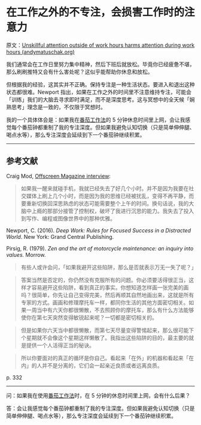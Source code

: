 # 在工作之外的不专注，会损害工作时的注意力

原文：[Unskillful attention outside of work hours harms attention during work hours (andymatuschak.org)](https://notes.andymatuschak.org/zJwcvZbtq2iQwpd63Go9tD4)

我们通常会在工作日里努力集中精神，然后下班后就放松。毕竟你已经疲惫不堪，那么刷刷推特又会有什么害处呢？这似乎能帮助你休息和放松。

但根据我的经验，这其实并不正确。保持专注是一种生活状态。要进入和退出这种状态都很难。Newport 指出，如果在工作之外的时间里不注意维持专注，可能会「训练」我们的大脑去寻求即时满足，而不是深度思考。这与冥想中的全天候「娴熟思考」理念是一致的，不仅限于冥想时。

我的一个具体体会是：如果我在[番茄工作法](https://notes.andymatuschak.org/zUc2ssyE7CrHCFX57zhgpgx)的 5 分钟休息时间里上网，会让我感觉每个番茄钟都重制了我的专注深度。但如果我避免认知切换（只是简单伸伸腿、喝点水等），那么专注深度会延续到下一个番茄钟继续积累。

------

## 参考文献

Craig Mod, [Offscreen Magazine interview](https://craigmod.com/essays/offscreen_interview/):

> 如果我一醒来就碰手机，我就已经失去了好几个小时。并不是因为我要在社交媒体上刷上几个小时，而是因为我的思维已经被扰乱，变得不再平静，而要重新切换回深思熟虑的状态可能需要整个上午的时间。换句话说，我的大脑中上瘾的那部分接管了控制权，破坏了我进行沉思的能力。我失去了投入到写作、编程或图像世界中的那种优雅。

Newport, C. (2016). *Deep Work: Rules for Focused Success in a Distracted World*. New York: Grand Central Publishing.

Pirsig, R. (1979). *Zen and the art of motorcycle maintenance: an inquiry into values.* Morrow.

> 有些人或许会问，「如果我避开这些陷阱，那么是否就表示万无一失了呢？」

>

> 答案当然是否定的，你仍然没有克服所有的问题。你必须要活得很正当，这样才容易避开这些陷阱，看到真正的事实。你想知道怎样画一张完美的画吗？很简单，你先让自己变得完美，然后再顺其自然地画出来，这就是所有专家的方式。画画和修理摩托车一样，都同你生活的其他方面密切相关。如果一周当中有六天你都很懒散，不去照顾你的摩托车，那么有什么方法能够使你在第七天突然变得敏锐起来呢？一切都是密切相关的。

>

> 但是如果你六天当中都很懒散，而第七天尽量变得警惕起来，那么很可能下个星期就不会像这个星期这样懒散了。我指出这些陷阱的目的，最主要的就是提供一个人活得正当的秘诀。

>

> 所以你要面对的真正的循环是你自己。看起来「在外」的机器和看起来「在内」的人并不是分离的，它们会一起亲近良质或者远离良质。

p. 332

------

问：如果我在使用[番茄工作法](https://notes.andymatuschak.org/Pomodoro_technique)时，在 5 分钟的休息时间里上网，会有什么后果？

答：会让我感觉每个番茄钟都重制了我的专注深度。但如果我避免认知切换（只是简单伸伸腿、喝点水等），那么专注深度会延续到下一个番茄钟继续积累。